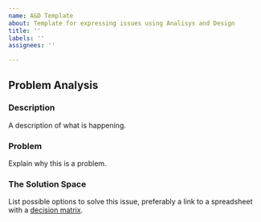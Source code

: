 ```yaml
---
name: A&D Template
about: Template for expressing issues using Analisys and Design
title: ''
labels: ''
assignees: ''

---
```


## Problem Analysis

### Description

A description of what is happening.

### Problem

Explain why this is a problem.

### The Solution Space

List possible options to solve this issue, preferably a link to a spreadsheet with a [decision matrix](https://docs.google.com/spreadsheets/d/1SUQxgKtqbi1DCULFcLrntQ-HNSegzDAM86hG95H24hQ/edit#gid=0).
